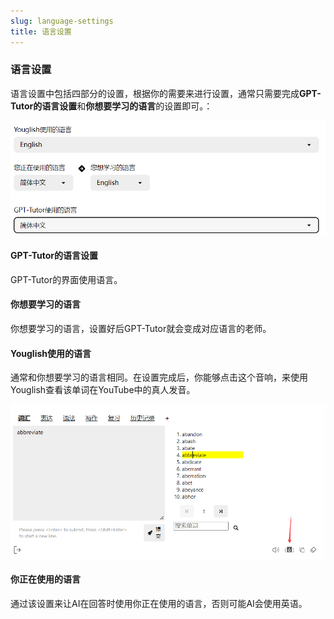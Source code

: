 ```yaml
---
slug: language-settings
title: 语言设置
---
```



### 语言设置

语言设置中包括四部分的设置，根据你的需要来进行设置，通常只需要完成**GPT-Tutor的语言设置**和**你想要学习的语言**的设置即可。：

![alt text](image.png)


#### GPT-Tutor的语言设置

GPT-Tutor的界面使用语言。

#### 你想要学习的语言

你想要学习的语言，设置好后GPT-Tutor就会变成对应语言的老师。

#### Youglish使用的语言

通常和你想要学习的语言相同。在设置完成后，你能够点击这个音响，来使用Youglish查看该单词在YouTube中的真人发音。

![alt text](image-1.png)

#### 你正在使用的语言

通过该设置来让AI在回答时使用你正在使用的语言，否则可能AI会使用英语。

